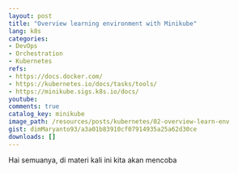 ```yaml
---
layout: post
title: "Overview learning environment with Minikube"
lang: k8s
categories:
- DevOps
- Orchestration
- Kubernetes
refs: 
- https://docs.docker.com/
- https://kubernetes.io/docs/tasks/tools/
- https://minikube.sigs.k8s.io/docs/
youtube: 
comments: true
catalog_key: minikube
image_path: /resources/posts/kubernetes/02-overview-learn-env
gist: dimMaryanto93/a3a01b83910cf07914935a25a62d30ce
downloads: []
---
```



Hai semuanya, di materi kali ini kita akan mencoba 
